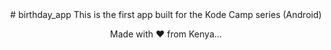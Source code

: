 <div align="center">
# birthday_app
This is the first app built for the Kode Camp series (Android) 


Made with :heart: from Kenya...
</div>

